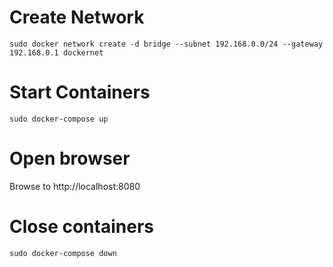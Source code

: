 # Create Network

````
sudo docker network create -d bridge --subnet 192.168.0.0/24 --gateway 192.168.0.1 dockernet
````

# Start Containers

````
sudo docker-compose up
````

# Open browser

Browse to http://localhost:8080

# Close containers

````
sudo docker-compose down
````